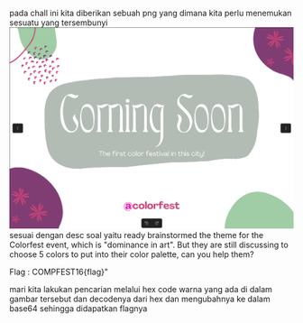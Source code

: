 pada chall ini kita diberikan sebuah png yang dimana kita perlu menemukan sesuatu yang tersembunyi
![this is the image](https://github.com/tahukotak13th/compest_16/blob/master/foren/color_palette/assets/Screenshot%20from%202024-08-22%2018-00-39.png)
sesuai dengan desc soal yaitu
ready brainstormed the theme for the Colorfest event, which is "dominance in art". But they are still discussing to choose 5 colors to put into their color palette, can you help them?

Flag : COMPFEST16{flag}"

mari kita lakukan pencarian melalui hex code warna yang ada di dalam gambar tersebut dan decodenya dari hex dan mengubahnya ke dalam base64
sehingga didapatkan flagnya
